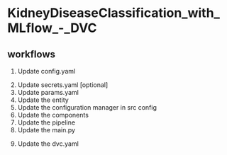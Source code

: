 # KidneyDiseaseClassification_with_MLflow_-_DVC


## workflows


1. Update config.yaml
<!-- if we do not want to share the details to the user about the database credentials then we can use secrets.yaml -->
2. Update secrets.yaml [optional]
3. Update params.yaml
4. Update the entity
5. Update the configuration manager in src config
6. Update the components
7. Update the pipeline
8. Update the main.py
<!-- dvc.yaml tracks the pipeline -->
9. Update the dvc.yaml
